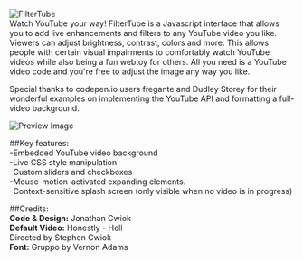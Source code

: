 ![FilterTube](https://user-images.githubusercontent.com/29738422/102203133-3202e880-3e96-11eb-81cb-70d353e13c89.jpg)<br>
Watch YouTube your way!
FilterTube is a Javascript interface that allows you to add live 
enhancements and filters to any YouTube video you like. Viewers 
can adjust brightness, contrast, colors and more. This allows 
people with certain visual impairments to comfortably watch YouTube 
videos while also being a fun webtoy for others. All you need is
a YouTube video code and you're free to adjust the image any way
you like.

  Special thanks to codepen.io users fregante and Dudley Storey
  for their wonderful examples on implementing the YouTube API
  and formatting a full-video background.
  
![Preview Image](https://user-images.githubusercontent.com/29738422/103289768-f8fa6600-49b5-11eb-9598-96718bf1c75c.jpg)  
  
  ##Key features:<br>
-Embedded YouTube video background<br>
-Live CSS style manipulation<br>
-Custom sliders and checkboxes<br>
-Mouse-motion-activated expanding elements.<br>
-Context-sensitive splash screen (only visible when no video is in progress)<br>

##Credits:<br>
**Code & Design:** Jonathan Cwiok<br>
**Default Video:** Honestly - Hell<br>
    Directed by Stephen Cwiok<br>
**Font:** Gruppo by Vernon Adams
